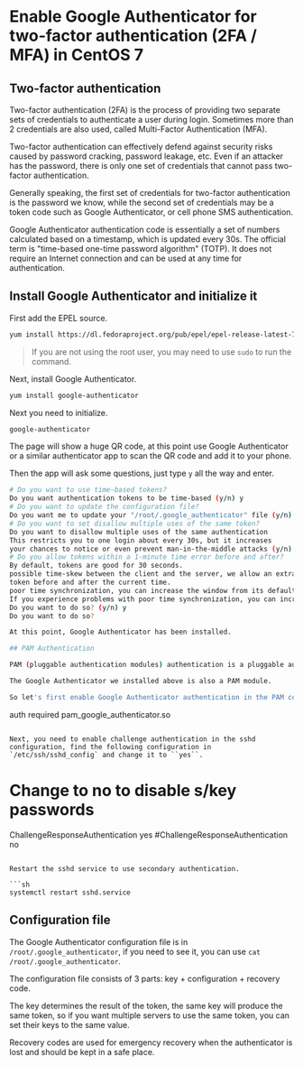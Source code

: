 # Enable Google Authenticator for two-factor authentication (2FA / MFA) in CentOS 7

## Two-factor authentication

Two-factor authentication (2FA) is the process of providing two separate sets of credentials to authenticate a user during login. Sometimes more than 2 credentials are also used, called Multi-Factor Authentication (MFA).

Two-factor authentication can effectively defend against security risks caused by password cracking, password leakage, etc. Even if an attacker has the password, there is only one set of credentials that cannot pass two-factor authentication.

Generally speaking, the first set of credentials for two-factor authentication is the password we know, while the second set of credentials may be a token code such as Google Authenticator, or cell phone SMS authentication.

Google Authenticator authentication code is essentially a set of numbers calculated based on a timestamp, which is updated every 30s. The official term is "time-based one-time password algorithm" (TOTP). It does not require an Internet connection and can be used at any time for authentication.

## Install Google Authenticator and initialize it

First add the EPEL source.

```sh
yum install https://dl.fedoraproject.org/pub/epel/epel-release-latest-7.noarch.rpm
```

> If you are not using the root user, you may need to use ``sudo`` to run the command.

Next, install Google Authenticator.

```sh
yum install google-authenticator
```

Next you need to initialize.

```sh
google-authenticator
```

The page will show a huge QR code, at this point use Google Authenticator or a similar authenticator app to scan the QR code and add it to your phone.

Then the app will ask some questions, just type ``y`` all the way and enter.

```sh
# Do you want to use time-based tokens?
Do you want authentication tokens to be time-based (y/n) y
# Do you want to update the configuration file?
Do you want me to update your "/root/.google_authenticator" file (y/n) y
# Do you want to set disallow multiple uses of the same token?
Do you want to disallow multiple uses of the same authentication
This restricts you to one login about every 30s, but it increases
your chances to notice or even prevent man-in-the-middle attacks (y/n) y
# Do you allow tokens within a 1-minute time error before and after?
By default, tokens are good for 30 seconds.
possible time-skew between the client and the server, we allow an extra
token before and after the current time.
poor time synchronization, you can increase the window from its default
If you experience problems with poor time synchronization, you can increase the window from its default size of +1min (window size of 3) to about +-4min (window size of 17 acceptable tokens).
Do you want to do so? (y/n) y
Do you want to do so?

At this point, Google Authenticator has been installed.

## PAM Authentication

PAM (pluggable authentication modules) authentication is a pluggable authentication method in Linux system, when you need to add a new authentication method, just add the corresponding PAM module.

The Google Authenticator we installed above is also a PAM module.

So let's first enable Google Authenticator authentication in the PAM configuration used by sshd. At the end of `/etc/pam.d/sshd` add the line

```
auth required pam_google_authenticator.so
```

Next, you need to enable challenge authentication in the sshd configuration, find the following configuration in `/etc/ssh/sshd_config` and change it to ``yes``.

```
# Change to no to disable s/key passwords
ChallengeResponseAuthentication yes
#ChallengeResponseAuthentication no
```

Restart the sshd service to use secondary authentication.

```sh
systemctl restart sshd.service
```

## Configuration file

The Google Authenticator configuration file is in ``/root/.google_authenticator``, if you need to see it, you can use ``cat /root/.google_authenticator``.

The configuration file consists of 3 parts: key + configuration + recovery code.

The key determines the result of the token, the same key will produce the same token, so if you want multiple servers to use the same token, you can set their keys to the same value.

Recovery codes are used for emergency recovery when the authenticator is lost and should be kept in a safe place.
